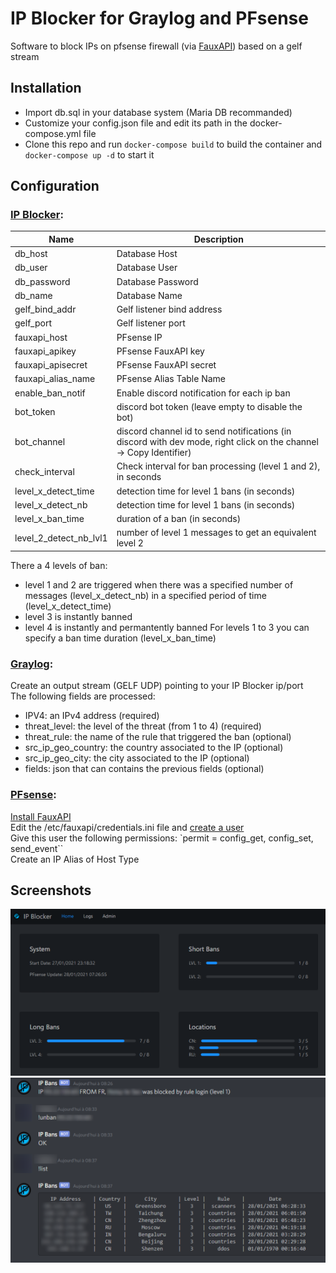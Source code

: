 # IP Blocker for Graylog and PFsense

Software to block IPs on pfsense firewall (via [FauxAPI](https://github.com/ndejong/pfsense_fauxap)) based on a gelf stream

## Installation
 - Import db.sql in your database system (Maria DB recommanded)
 - Customize your config.json file and edit its path in the docker-compose.yml file
 - Clone this repo and run `docker-compose build` to build the container and `docker-compose up -d` to start it

## Configuration
### <ins>IP Blocker</ins>:
|Name | Description |
|--------|------------|
| db_host | Database Host |
| db_user | Database User |
| db_password | Database Password |
| db_name | Database Name |
| gelf_bind_addr | Gelf listener bind address |
| gelf_port | Gelf listener port |
| fauxapi_host | PFsense IP |
| fauxapi_apikey | PFsense FauxAPI key |
| fauxapi_apisecret | PFsense FauxAPI secret |
| fauxapi_alias_name | PFsense Alias Table Name |
| enable_ban_notif | Enable discord notification for each ip ban |
| bot_token | discord bot token (leave empty to disable the bot) |
| bot_channel | discord channel id to send notifications (in discord with dev mode, right click on the channel -> Copy Identifier) |
| check_interval | Check interval for ban processing (level 1 and 2), in seconds |
| level_x_detect_time | detection time for level 1 bans (in seconds) |
| level_x_detect_nb | detection time for level 1 bans (in seconds) |
| level_x_ban_time | duration of a ban (in seconds) |
| level_2_detect_nb_lvl1 | number of level 1 messages to get an equivalent level 2 |

There a 4 levels of ban:
 - level 1 and 2 are triggered when there was a specified number of messages (level_x_detect_nb) in a specified period of time (level_x_detect_time)
 - level 3 is instantly banned
 - level 4 is instantly and permantently banned
For levels 1 to 3 you can specify a ban time duration (level_x_ban_time)

### <ins>Graylog</ins>:
Create an output stream (GELF UDP) pointing to your IP Blocker ip/port  
The following fields are processed:  
 - IPV4: an IPv4 address (required)
 - threat_level: the level of the threat (from 1 to 4)  (required)
 - threat_rule: the name of the rule that triggered the ban (optional)
 - src_ip_geo_country: the country associated to the IP (optional)
 - src_ip_geo_city: the city associated to the IP (optional)
 - fields: json that can contains the previous fields (optional)

### <ins>PFsense</ins>:
[Install FauxAPI](https://github.com/ndejong/pfsense_fauxapi#installation)  
Edit the /etc/fauxapi/credentials.ini file and [create a user](https://github.com/ndejong/pfsense_fauxapi#api-authentication)  
Give this user the following permissions: `permit = config_get, config_set, send_event``  
Create an IP Alias of Host Type  

## Screenshots

![Web UI](.github/images/webui.png)
![Discord Bot](.github/images/discord.png)
